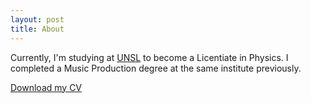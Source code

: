 ```yaml
---
layout: post
title: About
---
```


Currently, I'm studying at [UNSL](http://unsl.edu.ar) to become a Licentiate in Physics. I completed a Music Production degree at the same institute previously.

[Download my CV](CV_Kiernan_Preve.pdf)


